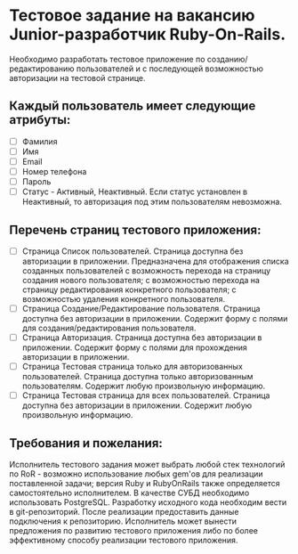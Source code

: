 # Тестовое задание на вакансию Junior-разработчик Ruby-On-Rails.

Необходимо разработать тестовое приложение по созданию/редактированию пользователей и с последующей возможностью авторизации на тестовой странице. 

## Каждый пользователь имеет следующие атрибуты:

- [ ] Фамилия
- [ ] Имя
- [ ] Email
- [ ] Номер телефона
- [ ] Пароль
- [ ] Статус - Активный, Неактивный. Если статус установлен в Неактивный, то авторизация под этим пользователям невозможна. 
## Перечень страниц тестового приложения:
- [ ] Страница Список пользователей. Страница доступна без авторизации в приложении. Предназначена для отображения списка созданных пользователей с возможность перехода на страницу создания нового пользователя; с возможностью перехода на страницу редактирования конкретного пользователя; с возможностью удаления конкретного пользователя.
- [ ] Страница Создание/Редактирование пользователя. Страница доступна без авторизации в приложении. Содержит форму с полями для создания/редактирования пользователя.
- [ ] Страница Авторизация. Страница доступна без авторизации в приложении. Содержит форму с полями для прохождения авторизации в приложении.
- [ ] Страница Тестовая страница только для авторизованных пользователей. Страница доступна только авторизованным пользователям. Содержит любую произвольную информацию.
- [ ] Страница Тестовая страница для всех пользователей. Страница доступна без авторизации в приложении. Содержит любую произвольную информацию.
## Требования и пожелания:
Исполнитель тестового задания может выбрать любой стек технологий по RoR - возможно использование любых gem'ов для реализации поставленной задачи; версия Ruby и RubyOnRails также определяется самостоятельно исполнителем.
В качестве СУБД необходимо использовать PostgreSQL.
Разработку исходного кода необходим вести в git-репозиторий. После реализации предоставить данные подключения к репозиторию.
Исполнитель может вынести предложения по развитию тестового приложения либо по более эффективному способу реализации тестового приложения.
